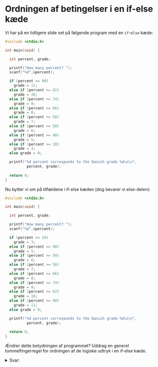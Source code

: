 # Ordningen af betingelser i en if-else kæde

Vi har på en tidligere slide set på følgende program med en `if`-`else` kæde:

```c
#include <stdio.h>

int main(void) {

  int percent, grade;

  printf("How many percent? ");
  scanf("%d",&percent);

  if (percent >= 90)
    grade = 11;
  else if (percent >= 82)
    grade = 10;
  else if (percent >= 74)
    grade = 9;
  else if (percent >= 66)
    grade = 8;
  else if (percent >= 58)
    grade = 7;
  else if (percent >= 50)
    grade = 6;
  else if (percent >= 40)
    grade = 5;
  else if (percent >= 10)
    grade = 3;
  else grade = 0; 

  printf("%d percent corresponds to the Danish grade %d\n\n", 
          percent, grade);
  
  return 0;
}
```

Nu bytter vi om på tilfældene i if-else kæden (dog bevarer vi else-delen):
```c
#include <stdio.h>

int main(void) {

  int percent, grade;

  printf("How many percent? ");
  scanf("%d",&percent);

  if (percent >= 10)
    grade = 3;
  else if (percent >= 40)
    grade = 5;
  else if (percent >= 50)
    grade = 6;
  else if (percent >= 58)
    grade = 7;
  else if (percent >= 66)
    grade = 8;
  else if (percent >= 74)
    grade = 9;
  else if (percent >= 82)
    grade = 10;
  else if (percent >= 90)
    grade = 11;
  else grade = 0; 

  printf("%d percent corresponds to the Danish grade %d\n\n", 
          percent, grade);
  
  return 0;
}
```

Ændrer dette betydningen af programmet? Uddrag en generel tommelfingerregel for ordningen af de logiske udtryk i en if-else kæde.

<details>
  <summary>Svar:</summary>
  
  > Karakteren bliver enten 3 eller 0, fordi den først checker om procenten er større eller lige med 10, hvor det højere sammenligninger kun bliver udført hvis den ikke er.
  Dermed kommer den aldrig forbi den første if-statement, eller går hele vejen ned til den siste else.
  Hvis man skal starte med at sammenligne de mindste værdier, så skal man køre nestede if-statements.

</details>